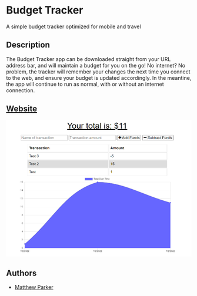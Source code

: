# Budget Tracker

A simple budget tracker optimized for mobile and travel

## Description

The Budget Tracker app can be downloaded straight from your URL address bar, and will maintain a budget for you on the go! No internet? No problem, the tracker will remember your changes the next time you connect to the web, and ensure your budget is updated accordingly. In the meantine, the app will continue to run as normal, with or without an internet connection.

## [Website](https://pacific-island-20775.herokuapp.com/)

![ALT Text](Preview.png)

## Authors

* [Matthew Parker](https://github.com/mattparker124)
